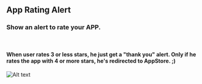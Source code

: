 <h2>App Rating Alert</h2>
<h3>Show an alert to rate your APP.</h3><br>

<h4>When user rates 3 or less stars, he just get a "thank you" alert. Only if he rates the app with 4 or more stars, he's redirected to AppStore. ;)</h4>

![Alt text](ReadmeImages/Screen1.png?raw=true "Alert")



